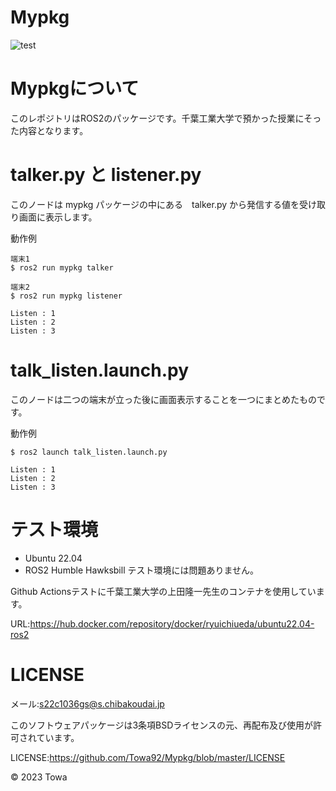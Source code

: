 # Mypkg

![test](https://github.com/Towa92/pkg1/actions/workflows/test.yml/badge.svg)

# Mypkgについて

このレポジトリはROS2のパッケージです。千葉工業大学で預かった授業にそった内容となります。

# talker.py と listener.py
このノードは mypkg パッケージの中にある　talker.py から発信する値を受け取り画面に表示します。

動作例


```
端末1
$ ros2 run mypkg talker

端末2
$ ros2 run mypkg listener

Listen : 1
Listen : 2
Listen : 3

```
# talk_listen.launch.py
このノードは二つの端末が立った後に画面表示することを一つにまとめたものです。

動作例

```
$ ros2 launch talk_listen.launch.py

Listen : 1
Listen : 2
Listen : 3

```

# テスト環境

* Ubuntu 22.04
* ROS2 Humble Hawksbill
テスト環境には問題ありません。

Github Actionsテストに千葉工業大学の上田隆一先生のコンテナを使用しています。

URL:https://hub.docker.com/repository/docker/ryuichiueda/ubuntu22.04-ros2

# LICENSE

メール:s22c1036gs@s.chibakoudai.jp

このソフトウェアパッケージは3条項BSDライセンスの元、再配布及び使用が許可されています。

LICENSE:https://github.com/Towa92/Mypkg/blob/master/LICENSE

© 2023 Towa


